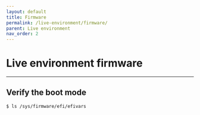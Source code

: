 ```yaml
---
layout: default
title: Firmware
permalink: /live-environment/firmware/
parent: Live environment
nav_order: 2
---
```


# Live environment firmware

---

## Verify the boot mode

```bash
$ ls /sys/firmware/efi/efivars
```
